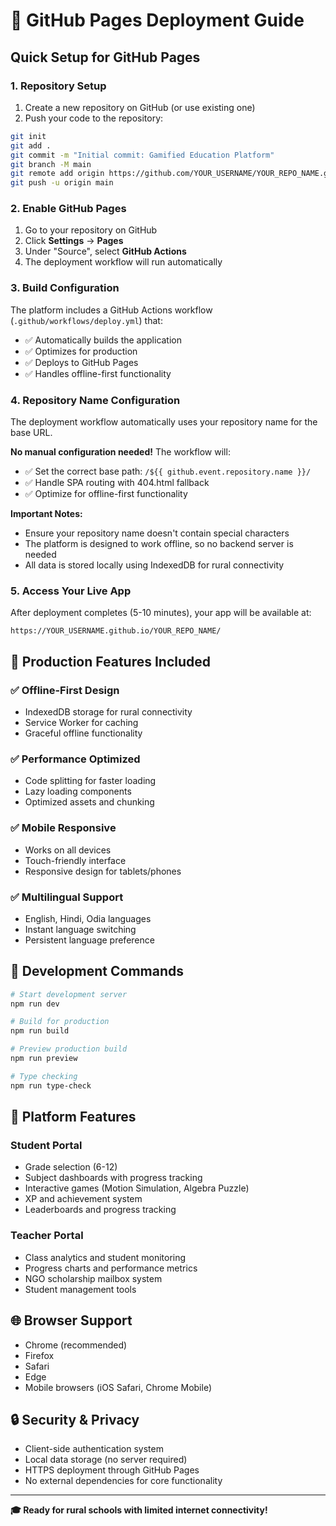 # 🚀 GitHub Pages Deployment Guide

## Quick Setup for GitHub Pages

### 1. Repository Setup
1. Create a new repository on GitHub (or use existing one)
2. Push your code to the repository:
```bash
git init
git add .
git commit -m "Initial commit: Gamified Education Platform"
git branch -M main
git remote add origin https://github.com/YOUR_USERNAME/YOUR_REPO_NAME.git
git push -u origin main
```

### 2. Enable GitHub Pages
1. Go to your repository on GitHub
2. Click **Settings** → **Pages**
3. Under "Source", select **GitHub Actions**
4. The deployment workflow will run automatically

### 3. Build Configuration
The platform includes a GitHub Actions workflow (`.github/workflows/deploy.yml`) that:
- ✅ Automatically builds the application
- ✅ Optimizes for production
- ✅ Deploys to GitHub Pages
- ✅ Handles offline-first functionality

### 4. Repository Name Configuration
The deployment workflow automatically uses your repository name for the base URL. 

**No manual configuration needed!** The workflow will:
- ✅ Set the correct base path: `/${{ github.event.repository.name }}/`
- ✅ Handle SPA routing with 404.html fallback
- ✅ Optimize for offline-first functionality

**Important Notes:**
- Ensure your repository name doesn't contain special characters
- The platform is designed to work offline, so no backend server is needed
- All data is stored locally using IndexedDB for rural connectivity

### 5. Access Your Live App
After deployment completes (5-10 minutes), your app will be available at:
```
https://YOUR_USERNAME.github.io/YOUR_REPO_NAME/
```

## 🎯 Production Features Included

### ✅ Offline-First Design
- IndexedDB storage for rural connectivity
- Service Worker for caching
- Graceful offline functionality

### ✅ Performance Optimized
- Code splitting for faster loading
- Lazy loading components
- Optimized assets and chunking

### ✅ Mobile Responsive
- Works on all devices
- Touch-friendly interface
- Responsive design for tablets/phones

### ✅ Multilingual Support
- English, Hindi, Odia languages
- Instant language switching
- Persistent language preference

## 🔧 Development Commands

```bash
# Start development server
npm run dev

# Build for production
npm run build

# Preview production build
npm run preview

# Type checking
npm run type-check
```

## 📱 Platform Features

### Student Portal
- Grade selection (6-12)
- Subject dashboards with progress tracking
- Interactive games (Motion Simulation, Algebra Puzzle)
- XP and achievement system
- Leaderboards and progress tracking

### Teacher Portal
- Class analytics and student monitoring
- Progress charts and performance metrics
- NGO scholarship mailbox system
- Student management tools

## 🌐 Browser Support
- Chrome (recommended)
- Firefox
- Safari
- Edge
- Mobile browsers (iOS Safari, Chrome Mobile)

## 🔒 Security & Privacy
- Client-side authentication system
- Local data storage (no server required)
- HTTPS deployment through GitHub Pages
- No external dependencies for core functionality

---

**🎓 Ready for rural schools with limited internet connectivity!**